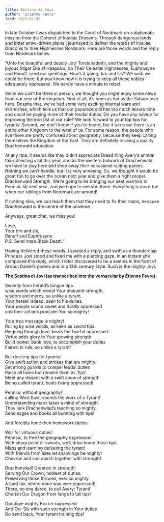 ```yaml
---
title: Sestina di Jovi
author: "Etienne Fevre"
feed: 2023-02-05
---
```


In late October I was dispatched to the Court of Nordmark on a diplomatic mission from the Coronet
of Insulae Draconis. Through dangerous lands and bitter snow-driven plains I journeyed to deliver
the words of Insulae Draconis to their Highnesses Nordmark. Here are those words and the reply
from Nordmark below.

“Unto the beautiful and deadly Jovi Torstensdottir, and the mighty and joyous Stigot Eke af
Haapsalu, do Their Celestial Highnesses, Euphrosyne and Ranulf, send our greetings.
How’s it going, bro and sis? We wish we could be there, but you know how it is trying to keep
all these nobles adequately oppressed. We barely have a minute to relax!

Since we can’t be there in person, we thought you might enjoy some news from our side of
the kingdom. First of all, it’s been as hot as the Sahara over here. Despite that, we’ve had
some very exciting internal wars and skirmishes, which tells us that our populace still has too
much leisure time and could be paying more of their feudal duties. Do you have any advice
for improving the iron fist of our rule? We look forward to your top tips for tyrants!
Second, we don’t know if you’ve heard, but it turns out there is an entire other Kingdom to
the west of us. For some reason, the people who live there are pretty confused about
geography, because they keep calling themselves the Kingdom of the East. They are
definitely missing a quality Drachenwald education.

At any rate, it seems like they didn’t appreciate Dread King Avery’s annual tax-collecting visit
this year, and as the western bulwark of Drachenwald, we have to stay here and shoo away
their occasional raiding parties. Nothing we can’t handle, but it is very annoying.
So, we thought it would be great fun to go over the ocean next year and give them a right
proper Drachenwald Strength. We’re going to be bringing our best warriors to Pennsic 50
next year, and we hope to see you there. Everything is more fun when our siblings from
Nordmark are around!

If nothing else, we can teach them that they need to fix their maps, because Drachenwald is
the centre of the universe.

Anyways, great chat, we miss you!

Love,  
Your bro and sis,  
Ranulf and Euphrosyne  
P.S. Send more Black Death.”

Having delivered these words, I awaited a reply, and swift as a thunderclap Princess Jovi stood and
fixed me with a piercing gaze. In an instant she composed this reply, which I later discovered to be a
sestina in the form of Arnout Daniel’s poems and in a 13th century style. Such is the mighty Jovi.

**The Sestina di Jovi (as transcribed into the vernacular by Etienne Fevre).**

Sweetly from herald’s tongue tips  
wise words which reveal Your eloquent strength,  
wisdom and mercy, so unlike a tyrant.  
Your herald indeed, seen to his duties.  
Your people sound sweet and hardly oppressed  
and their actions proclaim You so mighty!  
  
Your true message is mighty!  
Ruling by wise words, as keen as sword tips.  
Reigning through love, beats the fearful oppressed.  
Virtue adds glory to Your growing strength  
Build power, bank love, to accomplish your duties  
Fairest in rule, so unlike a tyrant!  
  
But desiring tips for tyrants:  
Give swift action and strokes that are mighty.  
Set strong guards to compel feudal duties  
Raise all taxes but rename them as ‘tips’.  
Meet any dissent with a swift show of strength  
Being called tyrant, beats being oppressed!  
  
Pennsic without geography?  
calling West East, sounds the work of a Tyrant!  
Understanding maps takes a mind of strength.  
They lack Drachenwlad’s teaching so mighty.  
Send sages and books all bursting with tips!  
  
And forcibly hone their homework duties.  
  
War for virtuous duties!  
Pennsic, to free the geography oppressed!  
With sharp point of swords, we’ll drive home those tips.  
Maps and learning defeating the tyrant!  
With friends from Isles let spankings be mighty!  
Chevron and sun march together with strength!  
  
Drachenwlad! Greatest in strength!  
Serving Our Crown, noblest of duties.  
Preserving those thrones, ever so mighty  
A land fair, where none was ever oppressed!  
There, no one dared, to call Avery: Tyrant!  
Cherish Our Dragon from fangs to tail tips!  
  
Goodbye mighty Bro un-oppressed  
And Our Sis with such strength in Your duties  
Do send back, Your tyrant training tips!
